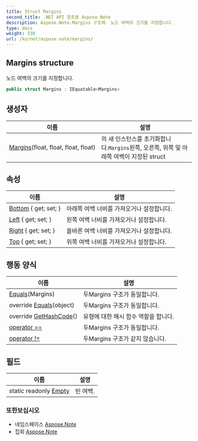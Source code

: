 ```yaml
---
title: Struct Margins
second_title: .NET API 참조용 Aspose.Note
description: Aspose.Note.Margins 구조체. 노드 여백의 크기를 지정합니다.
type: docs
weight: 330
url: /ko/net/aspose.note/margins/
---
```

## Margins structure

노드 여백의 크기를 지정합니다.

```csharp
public struct Margins : IEquatable<Margins>
```

## 생성자

| 이름 | 설명 |
| --- | --- |
| [Margins](margins/)(float, float, float, float) | 의 새 인스턴스를 초기화합니다.`Margins`왼쪽, 오른쪽, 위쪽 및 아래쪽 여백이 지정된 struct |

## 속성

| 이름 | 설명 |
| --- | --- |
| [Bottom](../../aspose.note/margins/bottom/) { get; set; } | 아래쪽 여백 너비를 가져오거나 설정합니다. |
| [Left](../../aspose.note/margins/left/) { get; set; } | 왼쪽 여백 너비를 가져오거나 설정합니다. |
| [Right](../../aspose.note/margins/right/) { get; set; } | 올바른 여백 너비를 가져오거나 설정합니다. |
| [Top](../../aspose.note/margins/top/) { get; set; } | 위쪽 여백 너비를 가져오거나 설정합니다. |

## 행동 양식

| 이름 | 설명 |
| --- | --- |
| [Equals](../../aspose.note/margins/equals/#equals)(Margins) | 두Margins 구조가 동일합니다. |
| override [Equals](../../aspose.note/margins/equals/#equals_1)(object) | 두Margins 구조가 동일합니다. |
| override [GetHashCode](../../aspose.note/margins/gethashcode/)() | 유형에 대한 해시 함수 역할을 합니다. |
| [operator ==](../../aspose.note/margins/op_equality/) | 두Margins 구조가 동일합니다. |
| [operator !=](../../aspose.note/margins/op_inequality/) | 두Margins 구조가 같지 않습니다. |

## 필드

| 이름 | 설명 |
| --- | --- |
| static readonly [Empty](../../aspose.note/margins/empty/) | 빈 여백. |

### 또한보십시오

* 네임스페이스 [Aspose.Note](../../aspose.note/)
* 집회 [Aspose.Note](../../)


